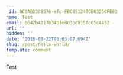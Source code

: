 ```yaml
---
_id: BC0ABD33B576-efg-FBC851247CE03D5CFE03
name: Test
email: b642b4217b34b1e8d3bd915fc65c4452
url: ''
hidden: ''
date: '2016-08-22T03:03:07.694Z'
slug: /post/hello-world/
template: comment
---
```


Test
